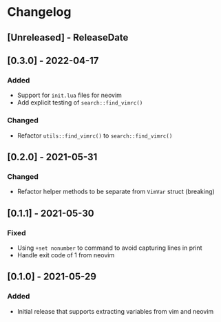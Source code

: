 # Changelog

<!-- next-header -->

## [Unreleased] - ReleaseDate

## [0.3.0] - 2022-04-17

### Added

- Support for `init.lua` files for neovim
- Add explicit testing of `search::find_vimrc()`

### Changed

- Refactor `utils::find_vimrc()` to `search::find_vimrc()`

## [0.2.0] - 2021-05-31

### Changed

- Refactor helper methods to be separate from `VimVar` struct (breaking)

## [0.1.1] - 2021-05-30

### Fixed

- Using `+set nonumber` to command to avoid capturing lines in print
- Handle exit code of 1 from neovim

## [0.1.0] - 2021-05-29

### Added

- Initial release that supports extracting variables from vim and neovim

